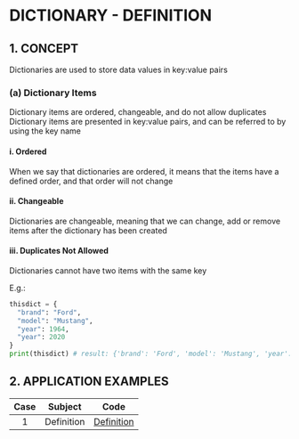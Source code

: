 # DICTIONARY - DEFINITION

## 1. CONCEPT

Dictionaries are used to store data values in key:value pairs

### (a) Dictionary Items

Dictionary items are ordered, changeable, and do not allow duplicates
Dictionary items are presented in key:value pairs, and can be referred to by using the key name

#### i. Ordered

When we say that dictionaries are ordered, it means that the items have a defined order, 
and that order will not change

#### ii. Changeable

Dictionaries are changeable, meaning that we can change, add or remove items 
after the dictionary has been created

#### iii. Duplicates Not Allowed

Dictionaries cannot have two items with the same key

E.g.:
```python
thisdict = {
  "brand": "Ford",
  "model": "Mustang",
  "year": 1964,
  "year": 2020
}
print(thisdict) # result: {'brand': 'Ford', 'model': 'Mustang', 'year': 2020}
```

## 2. APPLICATION EXAMPLES

| Case | Subject    | Code                                  |
|:----:|------------|---------------------------------------|
|  1   | Definition | [Definition](01-dictionary_object.py) |